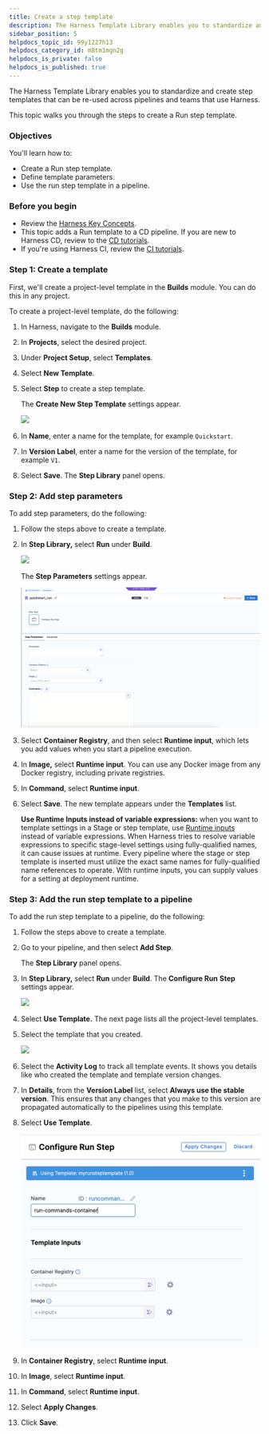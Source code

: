 ```yaml
---
title: Create a step template
description: The Harness Template Library enables you to standardize and create step templates that can be re-used across pipelines and teams that use Harness. This topic walks you through the steps to create a R…
sidebar_position: 5
helpdocs_topic_id: 99y1227h13
helpdocs_category_id: m8tm1mgn2g
helpdocs_is_private: false
helpdocs_is_published: true
---
```


The Harness Template Library enables you to standardize and create step templates that can be re-used across pipelines and teams that use Harness.

This topic walks you through the steps to create a Run step template.

### Objectives

You'll learn how to: 

* Create a Run step template.
* Define template parameters.
* Use the run step template in a pipeline.

### Before you begin

* Review the [Harness Key Concepts](../../first-gen/starthere-firstgen/harness-key-concepts.md).
* This topic adds a Run template to a CD pipeline. If you are new to Harness CD, review to the [CD tutorials](/tutorials/cd-pipelines).
* If you're using Harness CI, review the [CI tutorials](../../continuous-integration/get-started/tutorials.md).

### Step 1: Create a template

First, we'll create a project-level template in the **Builds** module. You can do this in any project.

To create a project-level template, do the following:

1. In Harness, navigate to the **Builds** module.
2. In **Projects**, select the desired project.
3. Under **Project Setup**, select **Templates**.
4. Select **New Template**.
5. Select **Step** to create a step template.

   The **Create New Step Template** settings appear.

   ![](./static/run-step-template-quickstart-81.png)

6. In **Name**, enter a name for the template, for example `Quickstart`.

7. In **Version Label**, enter a name for the version of the template, for example `V1`.

8. Select **Save**. The **Step Library** panel opens.

### Step 2: Add step parameters

To add step parameters, do the following:

1. Follow the steps above to create a template.

2. In **Step Library,** select **Run** under **Build**.

   ![](./static/run-step-template-quickstart-82.png)

   The **Step Parameters** settings appear.

   ![](./static/run-step-template-quickstart-83.png)

3. Select **Container Registry**, and then select **Runtime input**, which lets you add values when you start a pipeline execution.

4. In **Image,** select **Runtime input**. You can use any Docker image from any Docker registry, including private registries.

5. In **Command**, select **Runtime input**.

6. Select **Save**. The new template appears under the **Templates** list.

   **Use Runtime Inputs instead of variable expressions:** when you want to template settings in a Stage or step template, use [Runtime inputs](../20_References/runtime-inputs.md) instead of variable expressions. When Harness tries to resolve variable expressions to specific stage-level settings using fully-qualified names, it can cause issues at runtime. Every pipeline where the stage or step template is inserted must utilize the exact same names for fully-qualified name references to operate. With runtime inputs, you can supply values for a setting at deployment runtime.

### Step 3: Add the run step template to a pipeline

To add the run step template to a pipeline, do the following:

1. Follow the steps above to create a template.
2. Go to your pipeline, and then select **Add Step**.

   The **Step Library** panel opens.

3. In **Step Library,** select **Run** under **Build**.
   The **Configure Run** **Step** settings appear.

   ![](./static/run-step-template-quickstart-84.png)

4. Select **Use Template.** The next page lists all the project-level templates.

5. Select the template that you created.

   ![](./static/run-step-template-quickstart-85.png)

6. Select the **Activity Log** to track all template events. It shows you details like who created the template and template version changes.

7. In **Details**, from the **Version Label** list, select **Always use the stable version**. This ensures that any changes that you make to this version are propagated automatically to the pipelines using this template.

8. Select **Use Template**.

   ![](./static/run-step-template-quickstart-86.png)

9. In **Container Registry**, select **Runtime input**.

10. In **Image**, select **Runtime input**.

11. In **Command**, select **Runtime input**.

12. Select **Apply Changes**.

13. Click **Save**.
